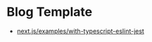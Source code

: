 # Blog Template

- [next.js/examples/with-typescript-eslint-jest](https://github.com/vercel/next.js/tree/canary/examples/with-typescript-eslint-jest)
